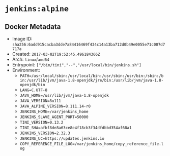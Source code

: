 # `jenkins:alpine`

## Docker Metadata

- Image ID: `sha256:6add915cacba3dde7a84416469f434c14a13ba712d0b49e0055e71c007d7717a`
- Created: `2017-03-02T19:52:45.496184366Z`
- Arch: `linux`/`amd64`
- Entrypoint: `["/bin/tini","--","/usr/local/bin/jenkins.sh"]`
- Environment:
  - `PATH=/usr/local/sbin:/usr/local/bin:/usr/sbin:/usr/bin:/sbin:/bin:/usr/lib/jvm/java-1.8-openjdk/jre/bin:/usr/lib/jvm/java-1.8-openjdk/bin`
  - `LANG=C.UTF-8`
  - `JAVA_HOME=/usr/lib/jvm/java-1.8-openjdk`
  - `JAVA_VERSION=8u111`
  - `JAVA_ALPINE_VERSION=8.111.14-r0`
  - `JENKINS_HOME=/var/jenkins_home`
  - `JENKINS_SLAVE_AGENT_PORT=50000`
  - `TINI_VERSION=0.13.2`
  - `TINI_SHA=afbf8de8a63ce8e4f18cb3f34dfdbbd354af68a1`
  - `JENKINS_VERSION=2.32.3`
  - `JENKINS_UC=https://updates.jenkins.io`
  - `COPY_REFERENCE_FILE_LOG=/var/jenkins_home/copy_reference_file.log`
